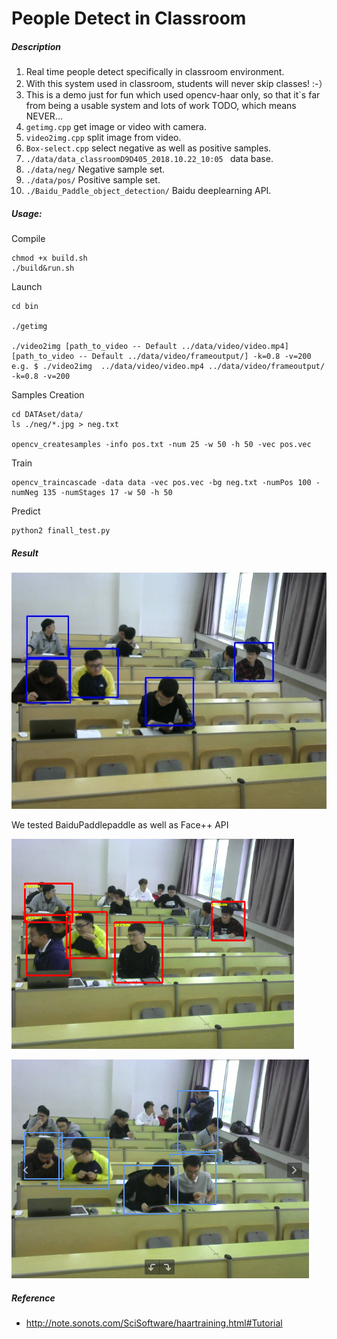 # People Detect in Classroom

##### Description

1. Real time people detect specifically in classroom environment.
2. With this system used in classroom, students will never skip classes! :-）
3. This is a demo just for fun which used opencv-haar only, so that it`s far from being a usable system and lots of work TODO, which means NEVER...
4. `getimg.cpp` get image or video with camera.
5. `video2img.cpp` split image from video.
6. `Box-select.cpp` select negative as well as positive samples.
7. `./data/data_classroomD9D405_2018.10.22_10:05 ` data base.
8. `./data/neg/` Negative sample set.
9. `./data/pos/` Positive sample set.
10. `./Baidu_Paddle_object_detection/` Baidu deeplearning API.

##### Usage:

Compile

```shell
chmod +x build.sh
./build&run.sh
```

Launch

```shell
cd bin

./getimg

./video2img [path_to_video -- Default ../data/video/video.mp4] [path_to_video -- Default ../data/video/frameoutput/] -k=0.8 -v=200
e.g. $ ./video2img  ../data/video/video.mp4 ../data/video/frameoutput/ -k=0.8 -v=200
```

Samples Creation

```shell
cd DATAset/data/
ls ./neg/*.jpg > neg.txt

opencv_createsamples -info pos.txt -num 25 -w 50 -h 50 -vec pos.vec
```

Train

```shell
opencv_traincascade -data data -vec pos.vec -bg neg.txt -numPos 100 -numNeg 135 -numStages 17 -w 50 -h 50 
```

Predict

```shell
python2 finall_test.py
```

##### Result

![us](./Images/us.jpg)

We tested BaiduPaddlepaddle as well as Face++ API

![baidupaddle](./Images/baidupaddle.png)

![face++](./Images/face++.png)

##### Reference

- http://note.sonots.com/SciSoftware/haartraining.html#Tutorial